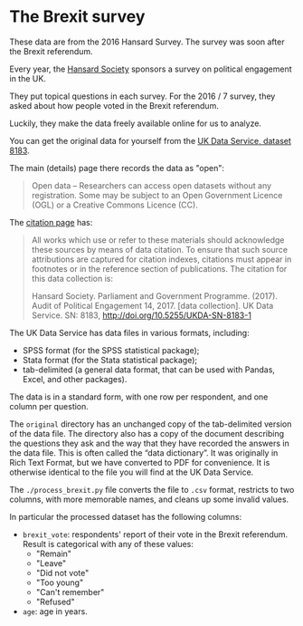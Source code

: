 # The Brexit survey

These data are from the 2016 Hansard Survey.  The survey was soon after the
Brexit referendum.

Every year, the [Hansard
Society](https://www.hansardsociety.org.uk/research/audit-of-political-engagement)
sponsors a survey on political engagement in the UK.

They put topical questions in each survey.  For the 2016 / 7 survey, they asked
about how people voted in the Brexit referendum.

Luckily, they make the data freely available online for us to analyze.

You can get the original data for yourself from the [UK Data Service, dataset
8183](https://discover.ukdataservice.ac.uk/catalogue/?sn=8183).

The main (details) page there records the data as "open":

> Open data – Researchers can access open datasets without any registration.
Some may be subject to an Open Government Licence (OGL) or a Creative Commons
Licence (CC).

The [citation
page](https://doc.ukdataservice.ac.uk/doc/8183/mrdoc/UKDA/UKDA_Study_8183_Information.htm) has:

> All works which use or refer to these materials should acknowledge these
sources by means of data citation. To ensure that such source attributions are
captured for citation indexes, citations must appear in footnotes or in the
reference section of publications. The citation for this data collection is:
>
> Hansard Society. Parliament and Government Programme. (2017). Audit of
Political Engagement 14, 2017. [data collection]. UK Data Service. SN: 8183,
http://doi.org/10.5255/UKDA-SN-8183-1

The UK Data Service has data files in various formats, including:

* SPSS format (for the SPSS statistical package);
* Stata format (for the Stata statistical package);
* tab-delimited (a general data format, that can be used with Pandas, Excel,
  and other packages).

The data is in a standard form, with one row per respondent, and one column
per question.

The `original` directory has an unchanged copy of the tab-delimited version of
the data file. The directory also has a copy of the document describing the
questions they ask and the way that they have recorded the answers in the data
file.  This is often called the “data dictionary”.  It was originally in Rich
Text Format, but we have converted to PDF for convenience.  It is otherwise
identical to the file you will find at the UK Data Service.

The `./process_brexit.py` file converts the file to `.csv` format, restricts
to two columns, with more memorable names, and cleans up some invalid values.

In particular the processed dataset has the following columns:

*   `brexit_vote`: respondents' report of their vote in the Brexit referendum.
     Result is categorical with any of these values:
    *  "Remain"
    *  "Leave"
    *  "Did not vote"
    *  "Too young"
    *  "Can't remember"
    *  "Refused"
*   `age`: age in years.
